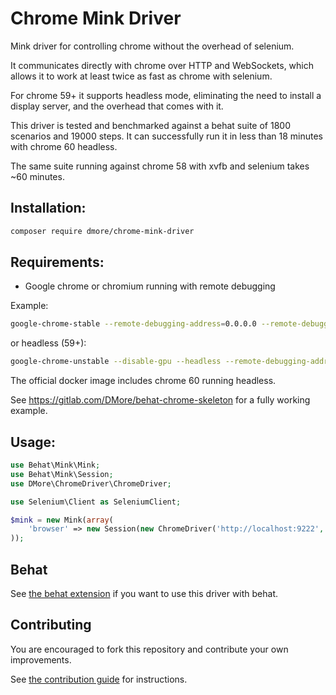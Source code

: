 Chrome Mink Driver
==================

Mink driver for controlling chrome without the overhead of selenium.

It communicates directly with chrome over HTTP and WebSockets, which allows it to work at least twice as fast as chrome with selenium.

For chrome 59+ it supports headless mode, eliminating the need to install a display server, and the overhead that comes with it.

This driver is tested and benchmarked against a behat suite of 1800 scenarios and 19000 steps. It can successfully run it in less than 18 minutes with chrome 60 headless.

The same suite running against chrome 58 with xvfb and selenium takes ~60 minutes.

## Installation:

```bash
composer require dmore/chrome-mink-driver
```

## Requirements:

* Google chrome or chromium running with remote debugging

Example:

```bash
google-chrome-stable --remote-debugging-address=0.0.0.0 --remote-debugging-port=9222
```

or headless (59+):

```bash
google-chrome-unstable --disable-gpu --headless --remote-debugging-address=0.0.0.0 --remote-debugging-port=9222
```

The official docker image includes chrome 60 running headless.

See https://gitlab.com/DMore/behat-chrome-skeleton for a fully working example.

## Usage:

```php
use Behat\Mink\Mink;
use Behat\Mink\Session;
use DMore\ChromeDriver\ChromeDriver;

use Selenium\Client as SeleniumClient;

$mink = new Mink(array(
    'browser' => new Session(new ChromeDriver('http://localhost:9222', null, 'http://www.google.com'))
));

```

## Behat

See [the behat extension](https://gitlab.com/DMore/behat-chrome-extension) if you want to use this driver with behat.

## Contributing

You are encouraged to fork this repository and contribute your own improvements.

See [the contribution guide](CONTRIBUTING.md) for instructions.
